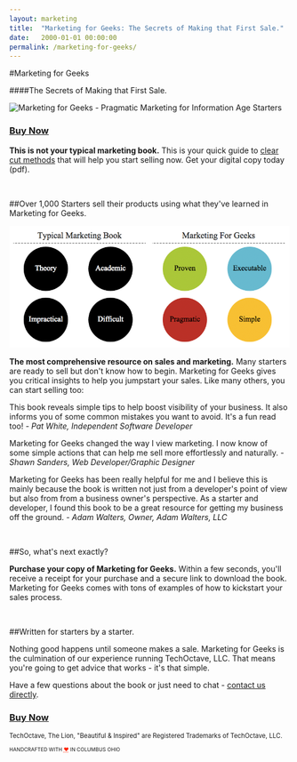 ```yaml
---
layout: marketing
title:  "Marketing for Geeks: The Secrets of Making that First Sale."
date:   2000-01-01 00:00:00
permalink: /marketing-for-geeks/
---
```


#Marketing for Geeks

####The Secrets of Making that First Sale.

<img src="http://techoctave.com/c7/static/marketing-for-geeks-front-and-back-cover.png" alt="Marketing for Geeks - Pragmatic Marketing for Information Age Starters"/>

<h3 class="buy"><a href="https://sites.fastspring.com/techoctave/instant/marketingforgeeks">Buy Now</a></h3>

<strong>This is not your typical marketing book.</strong> This is your quick guide to <span style="text-decoration: underline;">clear cut methods</span> that will help you start selling now. Get your digital copy today (pdf).

<br>

##Over 1,000 Starters sell their products using what they've learned in Marketing for Geeks.

![marketing-for-geeks](/images/marketing-for-geeks.png)


<strong>The most comprehensive resource on sales and marketing.</strong> Many starters are ready to sell but don't know how to begin. Marketing for Geeks gives you critical insights to help you jumpstart your sales. Like many others, you can start selling too:

<p class="testimonial">
This book reveals simple tips to help boost visibility of your business. It also informs you of some common mistakes you want to avoid. It's a fun read too! <em>- Pat White, Independent Software Developer</em>
</p>

<p class="testimonial">
Marketing for Geeks changed the way I view marketing. I now know of some simple actions that can help me sell more effortlessly and naturally. <em>- Shawn Sanders, Web Developer/Graphic Designer</em>
</p>

<p class="testimonial">
Marketing for Geeks has been really helpful for me and I believe this is mainly because the book is written not just from a developer's point of view but also from from a business owner's perspective. As a starter and developer, I found this book to be a great resource for getting my business off the ground. <em>- Adam Walters, Owner, Adam Walters, LLC</em>
</p>


<br/>

##So, what's next exactly?

<strong>Purchase your copy of Marketing for Geeks.</strong> Within a few seconds, you'll receive a receipt for your purchase and a secure link to download the book. Marketing for Geeks comes with tons of examples of how to kickstart your sales process.

<br/>

##Written for starters by a starter.

Nothing good happens until someone makes a sale. Marketing for Geeks is the culmination of our experience running TechOctave, LLC. That means you're going to get advice that works - it's that simple.

Have a few questions about the book or just need to chat - [contact us directly](mailto:sales@techoctave.com).


<h3 class="buy"><a href="https://sites.fastspring.com/techoctave/instant/marketingforgeeks">Buy Now</a></h3>


<footer>
    <p style="font-size: 80%;">TechOctave, The Lion, "Beautiful & Inspired" are Registered Trademarks of TechOctave, LLC.</p>
    <p style="font-size: 65%;">HANDCRAFTED WITH <abbr style="color: #FF2400; font-variant: none" title="love">❤</abbr> IN COLUMBUS OHIO</p>
</footer>

